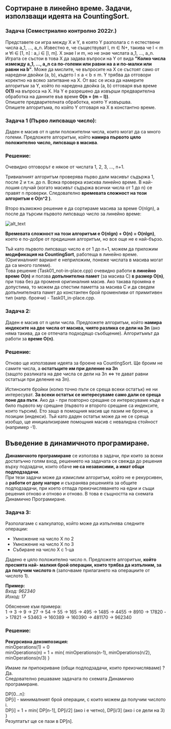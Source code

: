 ## Сортиране в линейно време. Задачи, използващи идеята на CountingSort.

### Задача (Семестриално контролно 2022г.)
Представете си игра между X и Y, в която Y разполага с n естествени числа a_1, ..., a_n. Известно е, че съществуват l, m ∈ N+, такива че l < m и ∀i ∈ [1, n] ∶ a_i ∈ [l, m]. X знае l и m, но не знае числата a_1, ..., a_n. Играта се състои в това X да задава въпроси на Y от вида **"Колко числа измежду a_1, ..., a_n са по-големи или равни на a и по-малки или равни на b"**. Може да мислите, че въпросите на X се състоят само от наредени двойки (a, b), където l ≤ a < b ≤ m. Y трябва да отговори коректно на всяко запитване на X. От вас се иска да намерите алгоритъм за Y, който по наредена двойка (a, b) отговаря във време **O(1)** на въпроса на X. На Y е разрешено да извърши предварителна обработка на данните във време **O(n + (m − l))**.  
Опишете предварителната обработка, която Y извършва.  
Опишете алгоритъма, по който Y отговаря на X в константно време.  

### Задача 1 (Първо липсващо число):
Даден е масив от n цели положителни числа, които могат да са много големи. Предложете алгоритъм, който **намира първото цяло положително число, липсващо в масива**.  

### Решение:
Очевидно отговорът е някое от числата 1, 2, 3, ..., n+1.  

Тривиалният алгоритъм проверява първо дали масивът съдържа 1, после 2 и т.н. до n. Всяка проверка изисква линейно време. В най-лошия случай (когато масивът съдържа всички числа от 1 до n) се правят n проверки. Следователно **времевата сложност на този алгоритъм е O(n^2 )**.  

Второ възможно решение е да сортираме масива за време O(nlgn), a после да търсим първото липсващо число за линейно време:

![alt_text](https://i.ibb.co/tZLCr2r/first-Missing-Number-Naive.png)

**Времевата сложност на този алгоритъм е O(nlgn) + O(n) = O(nlgn)**, което е по-добре от предишния алгоритъм, но все още не е най-бързо.  

Тъй като първото липсващо число е от 1 до n+1, можем да приложим **модификация на CountingSort**, работеща в линейно време. (Оригиналният вариант е неприложим, понеже числата в масива могат да са много големи).  
Това решение (Task01_not-in-place.cpp) очевидно работи **в линейно време O(n)** и ползва **допълнителна памет** (за масива C) **в размер O(n)**, при това без да променя оригиналния масив. Ако такава промяна е допустима, то можем да спестим паметта за масива C и да сведем допълнителната памет до константен брой променливи от примитивен тип (напр. броячи) - Task01_in-place.cpp.  

### Задача 2:
Даден е масив от n цели числа. Предложете алгоритъм, който **намира индексите на две числа от масива, чиято разлика се дели на 3n** (ако няма такива, да се отпечата подходящо съобщение).  Алгоритъмът да работи за **време O(n)**.  

### Решение:
Отново ще използваме идеята за броене на CountingSort. Ще броим не самите числа, а **остатъците им при деление на 3n**  
(защото разликата на две числа се дели на 3n <=> те дават равни остатъци при деление на 3n).  

Истинските бройки (колко точно пъти се среща всеки остатък) не ни интересуват. **За всеки остатък се интересуваме само дали се среща поне два пъти**. Ако да - при повторно срещане се интересуваме къде е било първото му срещане (първото и второто срещане са индексите, които търсим). Ето защо в помощния масив ще пазим не броячи, а позиции (индекси). Тъй като даден остатък може да не се среща изобщо, ще инициализираме помощния масив с невалидна стойност (например -1).  

## Въведение в динамичното програмиране.

**Динамичното програмиране** се използва в задачи, при които за всеки достатъчно голям вход, решението на задачата се свежда до решения върху подзадачи, които обаче **не са независими, а имат общи подподзадачи**.  
При тези задачи може да измислим алгоритъм, който не е рекурсивен, а **работи от долу нагоре** и съхранява решенията за общите подподзадачи, при което отпада преизчисляването на едни и същи решения отново и отново и отново. В това е същността на схемата Динамично Програмиране.  

### Задача 3:
Разполагаме с калкулатор, който може да изпълнява следните операции:

- Умножение на число X по 2
- Умножение на число X по 3
- Събиране на число X с 1-ца

Дадено е цяло положително число n. Предложете алгоритъм, **който пресмята най- малкия брой операции, които трябва да изпълним, за да получим числото n** (започваме прилагането на операциите от числото 1).  

**Пример:**  
*Вход: 962340  
Изход: 17*  

Обяснение към примера:  
1 -> 3 -> 9 -> 27 -> 54 -> 55 -> 165 -> 495 -> 1485 -> 4455 -> 8910 -> 17820 -> 17821 -> 53463 -> 160389 -> 160390 -> 481170 -> 962340  

### Решение:
**Рекурсивна декомпозиция:**  
minOperations(1) = 0  
minOperations(n) = 1 + min{ minOperations(n-1), minOperations(n/2), minOperations(n/3) }  

Имаме ли припокриване (общи подподзадачи, които преизчисляваме) ?  
Да.  
Следователно решаваме задачата по схемата Динамично програмиране.  

DP[0...n]:  
DP[i] - минималният брой операции, с които можем да получим числото i.  
DP[i] = 1 + min{ DP[n-1], DP[i/2] (ако i е четно), DP[i/3] (ако i се дели на 3) }  
Резултатът ще се пази в DP[n].  

